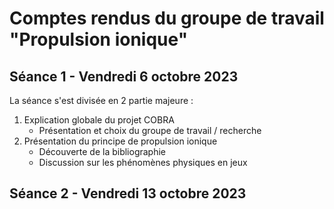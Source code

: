 # Comptes rendus du groupe de travail "Propulsion ionique"

## Séance 1 - Vendredi 6 octobre 2023

La séance s'est divisée en 2 partie majeure :

1. Explication globale du projet COBRA
    - Présentation et choix du groupe de travail / recherche
3. Présentation du principe de propulsion ionique
    - Découverte de la bibliographie
    - Discussion sur les phénomènes physiques en jeux

## Séance 2 - Vendredi 13 octobre 2023
